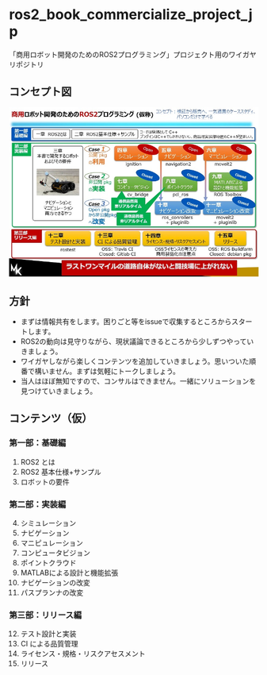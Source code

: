 # ros2_book_commercialize_project_jp
「商用ロボット開発のためのROS2プログラミング」プロジェクト用のワイガヤリポジトリ

## コンセプト図
![concept](.fig/concept.jpg)

## 方針
- まずは情報共有をします。困りごと等をissueで収集するところからスタートします。
- ROS2の動向は見守りながら、現状議論できるところから少しずつやっていきましょう。
- ワイガヤしながら楽しくコンテンツを追加していきましょう。思いついた順番で構いません。まずは気軽にトークしましょう。
- 当人はほぼ無知ですので、コンサルはできません。一緒にソリューションを見つけていきましょう。

## コンテンツ（仮）
### 第一部：基礎編
1. ROS2 とは
2. ROS2 基本仕様+サンプル
3. ロボットの要件
### 第二部：実装編
4. シミュレーション
5. ナビゲーション
6. マニピュレーション
7. コンピュータビジョン
8. ポイントクラウド
9. MATLABによる設計と機能拡張
10. ナビゲーションの改変
11. パスプランナの改変
### 第三部：リリース編
12. テスト設計と実装
13. CI による品質管理
14. ライセンス・規格・リスクアセスメント
15. リリース
